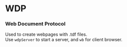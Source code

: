 # WDP
### Web Document Protocol
Used to create webpages with .tdf files.\
Use `wdpServer` to start a server, and `wb` for client browser.
